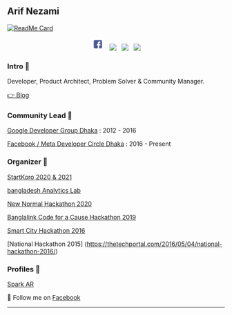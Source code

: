 

## Arif Nezami

[![ReadMe Card](https://github-readme-stats.vercel.app/api?username=arifnezami&show_icons=true)](https://github.com/arifnezami)

<p align='center'>
<a href="https://facebook.com/arifnezami"><img width="30" src="https://github.com/arifnezami/arifnezami/blob/main/images/facebook.png"></a>&nbsp;&nbsp;
<a href="https://twitter.com/arifnezami"><img width="30" src="https://github.com/WaylonWalker/WaylonWalker/blob/main/icon/twitter.png?raw=true"></a>&nbsp;&nbsp;
<a href="https://instagram.com/arifnezami"><img width="30" src="https://github.com/WaylonWalker/WaylonWalker/blob/main/icon/instagram.jpg?raw=true"></a>&nbsp;&nbsp;
<a href="https://www.linkedin.com/in/arifnezami/"><img width="30" src="https://github.com/WaylonWalker/WaylonWalker/blob/main/icon/linkedin.png?raw=true"></a>
</p>




### Intro 🌱

Developer, Product Architect, Problem Solver & Community Manager.

[👉 Blog ](https://arifnezami)

### Community Lead 🌱

[Google Developer Group Dhaka](https://www.daily-sun.com/printversion/details/229836/Bangladesh-at-Google-I-O) : 2012 - 2016

[Facebook / Meta Developer Circle Dhaka](https://thefinancialexpress.com.bd/public/sci-tech/facebook-developer-circle-organises-hack-day-1509890090) : 2016 - Present


### Organizer 🌱

[StartKoro 2020 & 2021](https://www.thedailystar.net/toggle/news/startkoro-final-demo-day-incubated-more-800-participants-1929637)

[bangladesh Analytics Lab](https://www.businessinsiderbd.com/tech/news/4336/facebook-preneur-lab-launch-bangladesh-analytics-lab-as-country-turns-50)

[New Normal Hackathon 2020](https://www.facebook.com/watch/live/?v=285997509294002&ref=watch_permalink)

[Banglalink Code for a Cause Hackathon 2019](https://preneurlab.com/blog-post/banglalink-sdg-hackathon-code-for-a-cause/)

[Smart City Hackathon 2016](https://www.telenor.com/smart-city-hackathon-aims-to-boost-at-dhakas-livability/)

[National Hackathon 2015] (https://thetechportal.com/2016/05/04/national-hackathon-2016/)


### Profiles 🌱

[Spark AR](https://www.facebook.com/sparkarhub/portfolios/803176243877925/)

💌 Follow me on [Facebook](https://facebook.com/arifnezami/)

---


